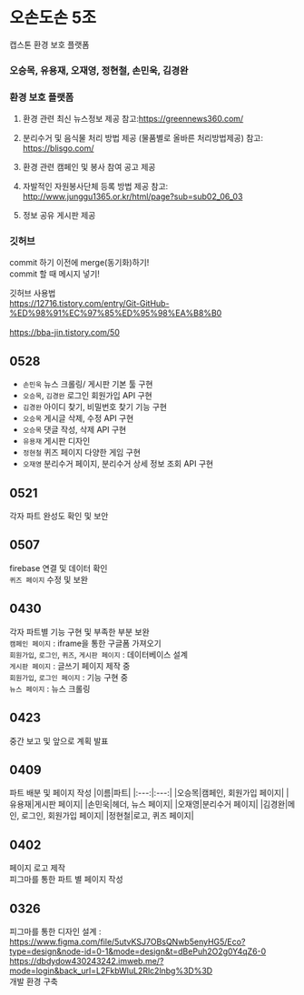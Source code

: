 #  오손도손 5조 
캡스톤 환경 보호 플랫폼
### 오승목, 유용재, 오재영, 정현철, 손민욱, 김경완

### 환경 보호 플랫폼 
1. 환경 관련 최신 뉴스정보 제공
참고:https://greennews360.com/

2. 분리수거 및 음식물 처리 방법 제공
  (물품별로 올바른 처리방법제공)
참고: https://blisgo.com/

3. 환경 관련 캠페인 및 봉사 참여 공고 제공

4. 자발적인 자원봉사단체 등록 방법 제공
참고: http://www.junggu1365.or.kr/html/page?sub=sub02_06_03

5. 정보 공유 게시판 제공

### 깃허브  
commit 하기 이전에 merge(동기화)하기!<br>
commit 할 때 메시지 넣기!<br>

깃허브 사용법 <br> 
https://12716.tistory.com/entry/Git-GitHub-%ED%98%91%EC%97%85%ED%95%98%EA%B8%B0 <br>  
https://bba-jin.tistory.com/50<br> 

## 0528
* `손민욱` 뉴스 크롤링/ 게시판 기본 툴 구현 <br>
* `오승목`, `김경완` 로그인 회원가입 API 구현 <br>
* `김경완` 아이디 찾기, 비밀번호 찾기 기능 구현 <br>
* `오승목` 게시글 삭제, 수정 API 구현 <br>
* `오승목` 댓글 작성, 삭제 API 구현 <br>
* `유용재` 게시판 디자인 <br>
* `정현철` 퀴즈 페이지 다양한 게임 구현 <br>
* `오재영` 분리수거 페이지, 분리수거 상세 정보 조회 API 구현 <br>

## 0521 
각자 파트 완성도 확인 및 보안

## 0507
firebase 연결 및 데이터 확인<br>
`퀴즈 페이지` 수정 및 보완

## 0430
각자 파트별 기능 구현 및 부족한 부분 보완<br>
`캠페인 페이지` : iframe을 통한 구글폼 가져오기<br>
`회원가입`, `로그인`, `퀴즈`, `게시판 페이지` : 데이터베이스 설계<br>
`게시판 페이지` : 글쓰기 페이지 제작 중<br>
`회원가입`, `로그인 페이지` : 기능 구현 중<br>
`뉴스 페이지` : 뉴스 크롤링 <br>
## 0423
중간 보고 및 앞으로 계획 발표

## 0409
파트 배분 및 페이지 작성
|이름|파트|
|:---:|:---:|
|오승목|캠페인, 회원가입 페이지|
|유용재|게시판 페이지|
|손민욱|헤더, 뉴스 페이지|
|오재영|분리수거 페이지|
|김경완|메인, 로그인, 회원가입 페이지|
|정현철|로고, 퀴즈 페이지|

## 0402
페이지 로고 제작 <br>
피그마를 통한 파트 별 페이지 작성

## 0326
피그마를 통한 디자인 설계 : https://www.figma.com/file/5utvKSJ7OBsQNwb5enyHG5/Eco?type=design&node-id=0-1&mode=design&t=dBePuh2O2g0Y4qZ6-0 <br>
https://dbdydow430243242.imweb.me/?mode=login&back_url=L2FkbWluL2Rlc2lnbg%3D%3D <br>
개발 환경 구축
